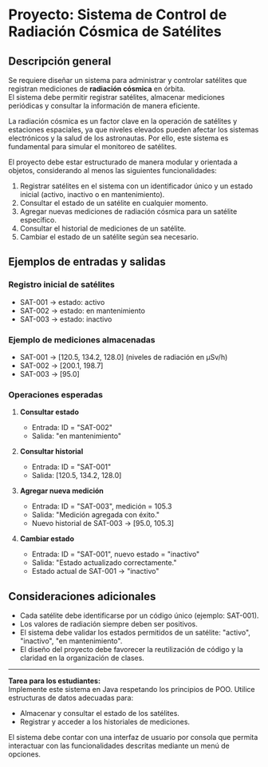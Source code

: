 
# Proyecto: Sistema de Control de Radiación Cósmica de Satélites

## Descripción general
Se requiere diseñar un sistema para administrar y controlar satélites que registran mediciones de **radiación cósmica** en órbita.  
El sistema debe permitir registrar satélites, almacenar mediciones periódicas y consultar la información de manera eficiente.

La radiación cósmica es un factor clave en la operación de satélites y estaciones espaciales, ya que niveles elevados pueden afectar los sistemas electrónicos y la salud de los astronautas. Por ello, este sistema es fundamental para simular el monitoreo de satélites.

El proyecto debe estar estructurado de manera modular y orientada a objetos, considerando al menos las siguientes funcionalidades:
1. Registrar satélites en el sistema con un identificador único y un estado inicial (activo, inactivo o en mantenimiento).
2. Consultar el estado de un satélite en cualquier momento.
3. Agregar nuevas mediciones de radiación cósmica para un satélite específico.
4. Consultar el historial de mediciones de un satélite.
5. Cambiar el estado de un satélite según sea necesario.

## Ejemplos de entradas y salidas

### Registro inicial de satélites
- SAT-001 → estado: activo
- SAT-002 → estado: en mantenimiento
- SAT-003 → estado: inactivo

### Ejemplo de mediciones almacenadas
- SAT-001 → [120.5, 134.2, 128.0] (niveles de radiación en µSv/h)
- SAT-002 → [200.1, 198.7]  
- SAT-003 → [95.0]

### Operaciones esperadas

1. **Consultar estado**
   - Entrada: ID = "SAT-002"
   - Salida: "en mantenimiento"

2. **Consultar historial**
   - Entrada: ID = "SAT-001"
   - Salida: [120.5, 134.2, 128.0]

3. **Agregar nueva medición**
   - Entrada: ID = "SAT-003", medición = 105.3
   - Salida: "Medición agregada con éxito."
   - Nuevo historial de SAT-003 → [95.0, 105.3]

4. **Cambiar estado**
   - Entrada: ID = "SAT-001", nuevo estado = "inactivo"
   - Salida: "Estado actualizado correctamente."
   - Estado actual de SAT-001 → "inactivo"

## Consideraciones adicionales
- Cada satélite debe identificarse por un código único (ejemplo: SAT-001).  
- Los valores de radiación siempre deben ser positivos.  
- El sistema debe validar los estados permitidos de un satélite: "activo", "inactivo", "en mantenimiento".  
- El diseño del proyecto debe favorecer la reutilización de código y la claridad en la organización de clases.  

---
**Tarea para los estudiantes:**  
Implemente este sistema en Java respetando los principios de POO. Utilice estructuras de datos adecuadas para:  
- Almacenar y consultar el estado de los satélites.  
- Registrar y acceder a los historiales de mediciones.  

El sistema debe contar con una interfaz de usuario por consola que permita interactuar con las funcionalidades descritas mediante un menú de opciones.